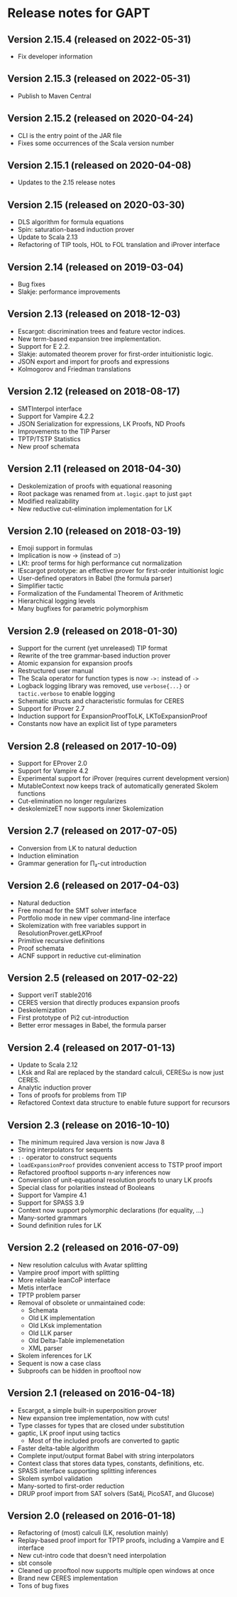 # Release notes for GAPT

## Version 2.15.4 (released on 2022-05-31)

* Fix developer information

## Version 2.15.3 (released on 2022-05-31)

* Publish to Maven Central

## Version 2.15.2 (released on 2020-04-24)

* CLI is the entry point of the JAR file
* Fixes some occurrences of the Scala version number

## Version 2.15.1 (released on 2020-04-08)

* Updates to the 2.15 release notes

## Version 2.15 (released on 2020-03-30)

* DLS algorithm for formula equations
* Spin: saturation-based induction prover
* Update to Scala 2.13
* Refactoring of TIP tools, HOL to FOL translation and iProver interface

## Version 2.14 (released on 2019-03-04)

* Bug fixes
* Slakje: performance improvements

## Version 2.13 (released on 2018-12-03)

* Escargot: discrimination trees and feature vector indices.
* New term-based expansion tree implementation.
* Support for E 2.2.
* Slakje: automated theorem prover for first-order intuitionistic logic.
* JSON export and import for proofs and expressions
* Kolmogorov and Friedman translations

## Version 2.12 (released on 2018-08-17)

* SMTInterpol interface
* Support for Vampire 4.2.2
* JSON Serialization for expressions, LK Proofs, ND Proofs
* Improvements to the TIP Parser
* TPTP/TSTP Statistics
* New proof schemata

## Version 2.11 (released on 2018-04-30)

* Deskolemization of proofs with equational reasoning
* Root package was renamed from `at.logic.gapt` to just `gapt`
* Modified realizability
* New reductive cut-elimination implementation for LK

## Version 2.10 (released on 2018-03-19)

* Emoji support in formulas
* Implication is now → (instead of ⊃)
* LKt: proof terms for high performance cut normalization
* IEscargot prototype: an effective prover for first-order intuitionist logic
* User-defined operators in Babel (the formula parser)
* Simplifier tactic
* Formalization of the Fundamental Theorem of Arithmetic
* Hierarchical logging levels
* Many bugfixes for parametric polymorphism

## Version 2.9 (released on 2018-01-30)

* Support for the current (yet unreleased) TIP format
* Rewrite of the tree grammar-based induction prover
* Atomic expansion for expansion proofs
* Restructured user manual
* The Scala operator for function types is now `->:` instead of `->`
* Logback logging library was removed, use `verbose{...}` or `tactic.verbose` to enable logging
* Schematic structs and characteristic formulas for CERES
* Support for iProver 2.7
* Induction support for ExpansionProofToLK, LKToExpansionProof
* Constants now have an explicit list of type parameters

## Version 2.8 (released on 2017-10-09)

* Support for EProver 2.0
* Support for Vampire 4.2
* Experimental support for iProver (requires current development version)
* MutableContext now keeps track of automatically generated Skolem functions
* Cut-elimination no longer regularizes
* deskolemizeET now supports inner Skolemization

## Version 2.7 (released on 2017-07-05)

* Conversion from LK to natural deduction
* Induction elimination
* Grammar generation for Π₂-cut introduction

## Version 2.6 (released on 2017-04-03)

* Natural deduction
* Free monad for the SMT solver interface
* Portfolio mode in new viper command-line interface
* Skolemization with free variables support in ResolutionProver.getLKProof
* Primitive recursive definitions
* Proof schemata
* ACNF support in reductive cut-elimination

## Version 2.5 (released on 2017-02-22)

* Support veriT stable2016
* CERES version that directly produces expansion proofs
* Deskolemization
* First prototype of Pi2 cut-introduction
* Better error messages in Babel, the formula parser

## Version 2.4 (released on 2017-01-13)

* Update to Scala 2.12
* LKsk and Ral are replaced by the standard calculi, CERESω is now just CERES.
* Analytic induction prover
* Tons of proofs for problems from TIP
* Refactored Context data structure to enable future support for recursors

## Version 2.3 (release on 2016-10-10)

* The minimum required Java version is now Java 8
* String interpolators for sequents
* `:-` operator to construct sequents
* `loadExpansionProof` provides convenient access to TSTP proof import
* Refactored prooftool supports n-ary inferences now
* Conversion of unit-equational resolution proofs to unary LK proofs
* Special class for polarities instead of Booleans
* Support for Vampire 4.1
* Support for SPASS 3.9
* Context now support polymorphic declarations (for equality, ...)
* Many-sorted grammars
* Sound definition rules for LK

## Version 2.2 (released on 2016-07-09)

* New resolution calculus with Avatar splitting
* Vampire proof import with splitting
* More reliable leanCoP interface
* Metis interface
* TPTP problem parser
* Removal of obsolete or unmaintained code:
  * Schemata
  * Old LK implementation
  * Old LKsk implementation
  * Old LLK parser
  * Old Delta-Table implemenetation
  * XML parser
* Skolem inferences for LK
* Sequent is now a case class
* Subproofs can be hidden in prooftool now

## Version 2.1 (released on 2016-04-18)

* Escargot, a simple built-in superposition prover
* New expansion tree implementation, now with cuts!
* Type classes for types that are closed under substitution
* gaptic, LK proof input using tactics
  * Most of the included proofs are converted to gaptic
* Faster delta-table algorithm
* Complete input/output format Babel with string interpolators
* Context class that stores data types, constants, definitions, etc.
* SPASS interface supporting splitting inferences
* Skolem symbol validation
* Many-sorted to first-order reduction
* DRUP proof import from SAT solvers (Sat4j, PicoSAT, and Glucose)

## Version 2.0 (released on 2016-01-18)

* Refactoring of (most) calculi (LK, resolution mainly)
* Replay-based proof import for TPTP proofs, including a Vampire and E interface
* New cut-intro code that doesn't need interpolation
* sbt console
* Cleaned up prooftool now supports multiple open windows at once
* Brand new CERES implementation
* Tons of bug fixes

